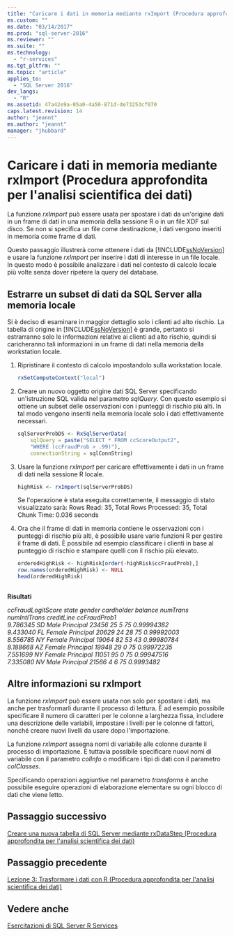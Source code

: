 ```yaml
---
title: "Caricare i dati in memoria mediante rxImport (Procedura approfondita per l&#39;analisi scientifica dei dati) | Microsoft Docs"
ms.custom: ""
ms.date: "03/14/2017"
ms.prod: "sql-server-2016"
ms.reviewer: ""
ms.suite: ""
ms.technology: 
  - "r-services"
ms.tgt_pltfrm: ""
ms.topic: "article"
applies_to: 
  - "SQL Server 2016"
dev_langs: 
  - "R"
ms.assetid: 47a42e9a-05a0-4a50-871d-de73253cf070
caps.latest.revision: 14
author: "jeannt"
ms.author: "jeannt"
manager: "jhubbard"
---
```

# Caricare i dati in memoria mediante rxImport (Procedura approfondita per l&#39;analisi scientifica dei dati)
La funzione *rxImport* può essere usata per spostare i dati da un'origine dati in un frame di dati in una memoria della sessione R o in un file XDF sul disco. Se non si specifica un file come destinazione, i dati vengono inseriti in memoria come frame di dati.  
  
Questo passaggio illustrerà come ottenere i dati da [!INCLUDE[ssNoVersion](../../includes/ssnoversion-md.md)] e usare la funzione *rxImport* per inserire i dati di interesse in un file locale. In questo modo è possibile analizzare i dati nel contesto di calcolo locale più volte senza dover ripetere la query del database.  
  
## Estrarre un subset di dati da SQL Server alla memoria locale  
Si è deciso di esaminare in maggior dettaglio solo i clienti ad alto rischio. La tabella di origine in [!INCLUDE[ssNoVersion](../../includes/ssnoversion-md.md)] è grande, pertanto si estrarranno solo le informazioni relative ai clienti ad alto rischio, quindi si caricheranno tali informazioni in un frame di dati nella memoria della workstation locale.  
  
1.  Ripristinare il contesto di calcolo impostandolo sulla workstation locale.  
  
    ```R  
    rxSetComputeContext("local")   
    ```  
  
2.  Creare un nuovo oggetto origine dati SQL Server specificando un'istruzione SQL valida nel parametro *sqlQuery*. Con questo esempio si ottiene un subset delle osservazioni con i punteggi di rischio più alti. In tal modo vengono inseriti nella memoria locale solo i dati effettivamente necessari.  
  
    ```R    
    sqlServerProbDS <- RxSqlServerData(       
        sqlQuery = paste("SELECT * FROM ccScoreOutput2",  
        "WHERE (ccFraudProb > .99)"),
        connectionString = sqlConnString)   
    ```  
  
3.  Usare la funzione *rxImport* per caricare effettivamente i dati in un frame di dati nella sessione R locale.  
  
    ```R  
    highRisk <- rxImport(sqlServerProbDS)   
    ```  
     Se l'operazione è stata eseguita correttamente, il messaggio di stato visualizzato sarà: Rows Read: 35, Total Rows Processed: 35, Total Chunk Time: 0.036 seconds 
   
4.  Ora che il frame di dati in memoria contiene le osservazioni con i punteggi di rischio più alti, è possibile usare varie funzioni R per gestire il frame di dati. È possibile ad esempio classificare i clienti in base al punteggio di rischio e stampare quelli con il rischio più elevato.  
  
    ```R  
    orderedHighRisk <- highRisk[order(-highRisk$ccFraudProb),]   
    row.names(orderedHighRisk) <- NULL    
    head(orderedHighRisk)  
  
    ```  
  
 **Risultati**  
  
 *ccFraudLogitScore   state gender cardholder balance numTrans numIntlTrans creditLine ccFraudProb1*  
*9.786345    SD   Male  Principal   23456       25            5 75   0.99994382*  
*9.433040    FL Female  Principal   20629       24           28 75   0.99992003*  
*8.556785    NY Female  Principal   19064       82           53 43   0.99980784*  
*8.188668    AZ Female  Principal   19948       29            0 75   0.99972235*  
*7.551699    NY Female  Principal   11051       95            0 75   0.99947516*  
*7.335080    NV   Male  Principal   21566        4            6  75   0.9993482*  
  
## Altre informazioni su rxImport  
La funzione *rxImport* può essere usata non solo per spostare i dati, ma anche per trasformarli durante il processo di lettura. È ad esempio possibile specificare il numero di caratteri per le colonne a larghezza fissa, includere una descrizione delle variabili, impostare i livelli per le colonne di fattori, nonché creare nuovi livelli da usare dopo l'importazione.  
  
La funzione *rxImport* assegna nomi di variabile alle colonne durante il processo di importazione. È tuttavia possibile specificare nuovi nomi di variabile con il parametro *colInfo* o modificare i tipi di dati con il parametro *colClasses*.  
  
Specificando operazioni aggiuntive nel parametro *transforms* è anche possibile eseguire operazioni di elaborazione elementare su ogni blocco di dati che viene letto.  
  
## Passaggio successivo  
[Creare una nuova tabella di SQL Server mediante rxDataStep &#40;Procedura approfondita per l'analisi scientifica dei dati&#41;](../../advanced-analytics/r-services/create-new-sql-server-table-using-rxdatastep-data-science-deep-dive.md)  
  
## Passaggio precedente  
[Lezione 3: Trasformare i dati con R &#40;Procedura approfondita per l'analisi scientifica dei dati&#41;](../../advanced-analytics/r-services/lesson-3-transform-data-using-r-data-science-deep-dive.md)  
  
## Vedere anche  
[Esercitazioni di SQL Server R Services](../../advanced-analytics/r-services/sql-server-r-services-tutorials.md)  
  
  
  
